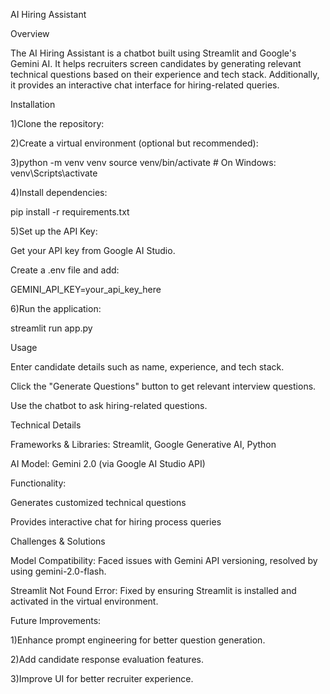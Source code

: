 AI Hiring Assistant

Overview

The AI Hiring Assistant is a chatbot built using Streamlit and Google's Gemini AI. It helps recruiters screen candidates by generating relevant technical questions based on their experience and tech stack. Additionally, it provides an interactive chat interface for hiring-related queries.

Installation

1)Clone the repository:

2)Create a virtual environment (optional but recommended):

3)python -m venv venv
source venv/bin/activate  # On Windows: venv\Scripts\activate

4)Install dependencies:

pip install -r requirements.txt

5)Set up the API Key:

Get your API key from Google AI Studio.

Create a .env file and add:

GEMINI_API_KEY=your_api_key_here

6)Run the application:

streamlit run app.py

Usage

Enter candidate details such as name, experience, and tech stack.

Click the "Generate Questions" button to get relevant interview questions.

Use the chatbot to ask hiring-related questions.

Technical Details

Frameworks & Libraries: Streamlit, Google Generative AI, Python

AI Model: Gemini 2.0 (via Google AI Studio API)

Functionality:

Generates customized technical questions

Provides interactive chat for hiring process queries

Challenges & Solutions

Model Compatibility: Faced issues with Gemini API versioning, resolved by using gemini-2.0-flash.

Streamlit Not Found Error: Fixed by ensuring Streamlit is installed and activated in the virtual environment.

Future Improvements:

1)Enhance prompt engineering for better question generation.

2)Add candidate response evaluation features.

3)Improve UI for better recruiter experience.
